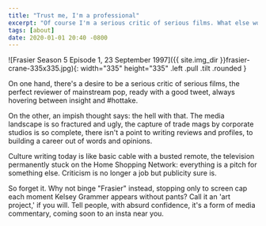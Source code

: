 ```yaml
---
title: "Trust me, I'm a professional"
excerpt: "Of course I'm a serious critic of serious films. What else would I be?"
tags: [about]
date: 2020-01-01 20:40 -0800
---
```


![Frasier Season 5 Episode 1, 23 September 1997]({{ site.img_dir }}frasier-crane-335x335.jpg){: width="335" height="335" .left .pull .tilt .rounded }

On one hand, there's a desire to be a serious critic of serious films, the perfect reviewer of mainstream pop, ready with a good tweet, always hovering between insight and #hottake.

On the other, an impish thought says: the hell with that. The media landscape is so fractured and ugly, the capture of trade mags by corporate studios is so complete, there isn't a point to writing reviews and profiles, to building a career out of words and opinions.

Culture writing today is like basic cable with a busted remote, the television permanently stuck on the Home Shopping Network: everything is a pitch for something else. Criticism is no longer a job but publicity sure is.

So forget it. Why not binge "Frasier" instead, stopping only to screen cap each moment Kelsey Grammer appears without pants? Call it an 'art project,' if you will. Tell people, with absurd confidence, it's a form of media commentary, coming soon to an insta near you.
